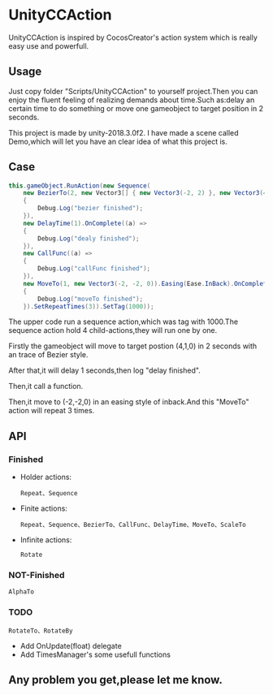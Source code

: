 # UnityCCAction

UnityCCAction is inspired by CocosCreator's action system which is really easy use and powerfull.

## Usage
Just copy folder "Scripts/UnityCCAction" to yourself project.Then you can enjoy the fluent feeling of realizing demands about time.Such as:delay an certain time to do something or move one gameobject to target position in 2 seconds.

This project is made by unity-2018.3.0f2.
I have made a scene called Demo,which will let you have an clear idea of what this project is.

## Case
``` csharp
this.gameObject.RunAction(new Sequence(
    new BezierTo(2, new Vector3[] { new Vector3(-2, 2) }, new Vector3(4, 1, 0)).OnComplete((a) =>
    {
        Debug.Log("bezier finished");
    }),
    new DelayTime(1).OnComplete((a) =>
    {
        Debug.Log("dealy finished");
    }),
    new CallFunc((a) =>
    {
        Debug.Log("callFunc finished");
    }),
    new MoveTo(1, new Vector3(-2, -2, 0)).Easing(Ease.InBack).OnComplete((a) =>
    {
        Debug.Log("moveTo finished");
    }).SetRepeatTimes(3)).SetTag(1000));


```
The upper code run a sequence action,which was tag with 1000.The sequence action hold 4 child-actions,they will run one by one.

Firstly the gameobject will move to target postion (4,1,0) in 2 seconds with an trace of Bezier style.

After that,it will delay 1 seconds,then log "delay finished".

Then,it call a function.

Then,it move to (-2,-2,0) in an easing style of inback.And this "MoveTo" action will repeat 3 times.

## API
### Finished
- Holder actions:

    ``Repeat、Sequence``

- Finite actions:

    ``Repeat、Sequence、BezierTo、CallFunc、DelayTime、MoveTo、ScaleTo``

- Infinite actions:

    ``Rotate``
### NOT-Finished
``AlphaTo``
### TODO
``RotateTo、RotateBy``
- Add OnUpdate(float) delegate
- Add TimesManager's some usefull functions

## Any problem you get,please let me know.